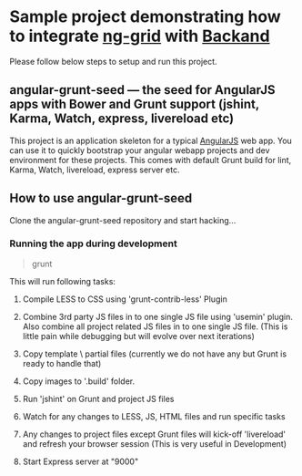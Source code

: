 # Sample project demonstrating how to integrate [ng-grid](http://angular-ui.github.io/ng-grid/) with [Backand](https://www.backand.com/)

Please follow below steps to setup and run this project.

## angular-grunt-seed — the seed for AngularJS apps with Bower and Grunt support (jshint, Karma, Watch, express, livereload etc)

This project is an application skeleton for a typical [AngularJS](http://angularjs.org/) web app. You can use it to quickly bootstrap your angular webapp projects and dev environment for these projects. This comes with default Grunt build for lint, Karma, Watch, livereload, express server etc.


## How to use angular-grunt-seed

Clone the angular-grunt-seed repository and start hacking...


### Running the app during development

> grunt

This will run following tasks:

1. Compile LESS to CSS using 'grunt-contrib-less' Plugin

2. Combine 3rd party JS files in to one single JS file using 'usemin' plugin. Also combine all project related JS files in to one single JS file. (This is little pain while debugging but will evolve over next iterations)

3. Copy template \ partial files (currently we do not have any but Grunt is ready to handle that)

4. Copy images to '.build' folder.

5. Run 'jshint' on Grunt and project JS files

6. Watch for any changes to LESS, JS, HTML files and run specific tasks

7. Any changes to project files except Grunt files will kick-off 'livereload' and refresh your browser session  (This is very useful in Development)

8. Start Express server at "9000"
